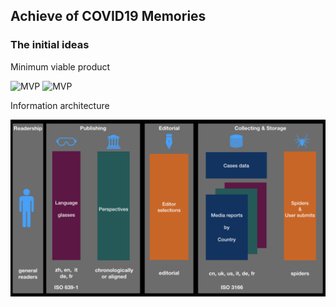 ## Achieve of COVID19 Memories

### The initial ideas

Minimum viable product

![MVP](https://raw.githubusercontent.com/covid2019memories/general/master/images/mvp-orig.png=300)
![MVP](https://raw.githubusercontent.com/covid2019memories/general/master/images/mvp-iphn.png=300)

Information architecture

![MVP](https://raw.githubusercontent.com/covid2019memories/general/master/images/infoarch.jpeg)


